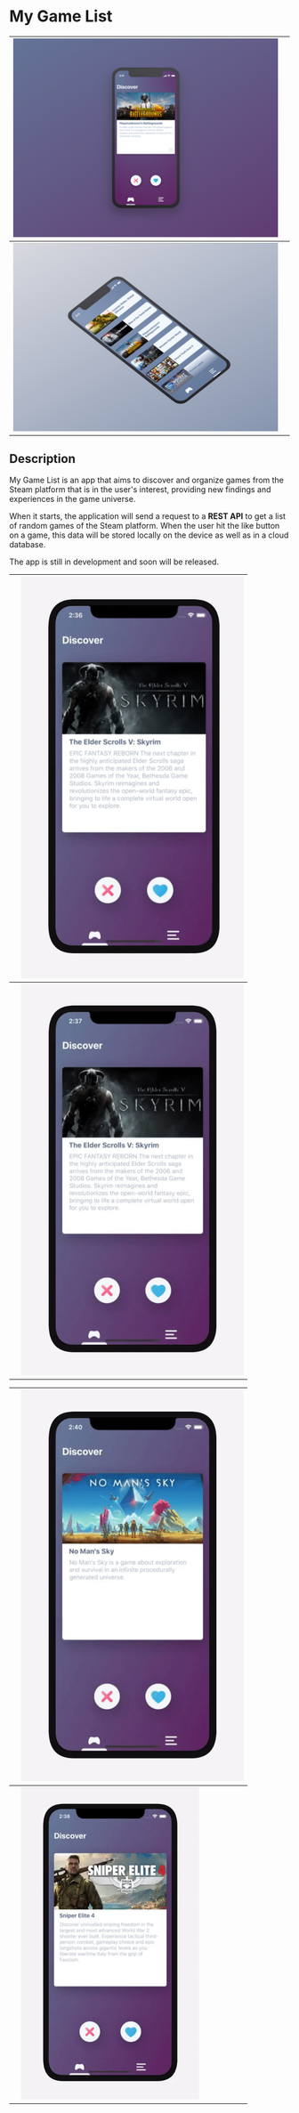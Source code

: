 # My Game List

| ![enter image description here](https://raw.githubusercontent.com/SamuelIGT/MyGameList/master/readme-assets/main-screen.png) |  |
|--|--|
| ![3d-perspective](https://raw.githubusercontent.com/SamuelIGT/MyGameList/master/readme-assets/3d-perspective.png) |  |

## Description
My Game List is an app that aims to discover and organize games from the Steam platform that is in the user's interest, providing new findings and experiences in the game universe.

When it starts, the application will send a request to a **REST API** to get a list of random games of the Steam platform. When the user hit the like button on a game, this data will be stored locally on the device as well as in a cloud database.

The app is still in development and soon will be released.

|  | ![enter image description here](https://raw.githubusercontent.com/SamuelIGT/MyGameList/master/readme-assets/swipe%20by%20gesture.gif) |
|--|--|
|  | ![enter image description here](https://raw.githubusercontent.com/SamuelIGT/MyGameList/master/readme-assets/swipe%20by%20gesture%20-%20animation.gif) |

|  | ![enter image description here](https://raw.githubusercontent.com/SamuelIGT/MyGameList/master/readme-assets/swipe%20by%20button.gif) |
|--|--|
|  | ![enter image description here](https://raw.githubusercontent.com/SamuelIGT/MyGameList/master/readme-assets/gradient%20animation%20and%20tab%20animation.gif) |





